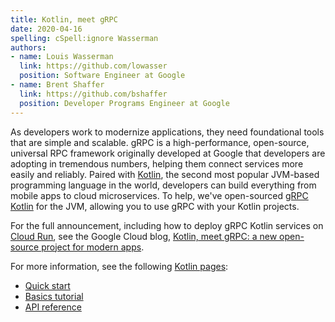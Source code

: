 ```yaml
---
title: Kotlin, meet gRPC
date: 2020-04-16
spelling: cSpell:ignore Wasserman
authors:
- name: Louis Wasserman
  link: https://github.com/lowasser
  position: Software Engineer at Google
- name: Brent Shaffer
  link: https://github.com/bshaffer
  position: Developer Programs Engineer at Google
---
```


As developers work to modernize applications, they need foundational tools that
are simple and scalable. gRPC is a high-performance, open-source, universal RPC
framework originally developed at Google that developers are adopting in
tremendous numbers, helping them connect services more easily and reliably.
Paired with [Kotlin][], the second most popular JVM-based programming language
in the world, developers can build everything from mobile apps to cloud
microservices. To help, we've open-sourced [gRPC Kotlin][] for the JVM, allowing
you to use gRPC with your Kotlin projects.

For the full announcement, including how to deploy gRPC Kotlin services on
[Cloud Run][], see the Google Cloud blog, [Kotlin, meet gRPC: a new open-source
project for modern apps][blog].

For more information, see the following [Kotlin pages][]:

- [Quick start](/docs/languages/kotlin/quickstart/)
- [Basics tutorial](/docs/languages/kotlin/basics/)
- [API reference](/docs/languages/kotlin/api)

[blog]: https://cloud.google.com/blog/products/application-development/use-grpc-with-kotlin
[Cloud Run]: https://cloud.run
[gRPC Kotlin]: https://github.com/grpc/grpc-kotlin
[Kotlin]: https://kotlinlang.org
[Kotlin pages]: /docs/languages/kotlin/
